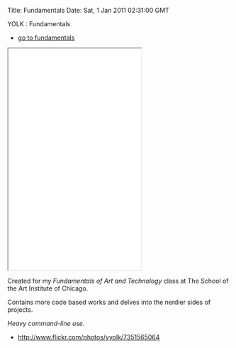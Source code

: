 Title: Fundamentals
Date: Sat, 1 Jan 2011 02:31:00 GMT

YOLK : Fundamentals

- [go to fundamentals](http://fundamentals.yolk.cc)

<iframe src="fundamentals/banner.html" height="500px"></iframe>

Created for my _Fundamentals of Art and Technology_ class at The School of the
Art Institute of Chicago.

Contains more code based works and delves into the nerdier sides of projects.

_Heavy command-line use._

- http://www.flickr.com/photos/yyolk/7351565064

